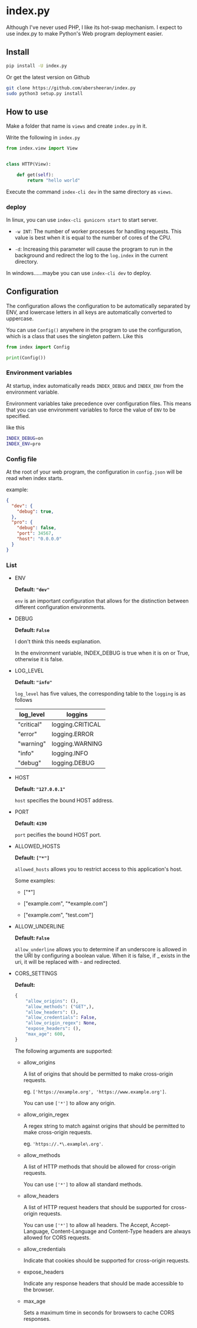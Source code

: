 # index.py

Although I've never used PHP, I like its hot-swap mechanism. I expect to use index.py to make Python's Web program deployment easier.

## Install

```bash
pip install -U index.py
```

Or get the latest version on Github

```bash
git clone https://github.com/abersheeran/index.py
sudo python3 setup.py install
```

## How to use

Make a folder that name is `views` and create `index.py` in it.

Write the following in `index.py`

```python
from index.view import View


class HTTP(View):

    def get(self):
        return "hello world"
```

Execute the command `index-cli dev` in the same directory as `views`.

### deploy

In linux, you can use `index-cli gunicorn start` to start server.

* `-w INT`: The number of worker processes for handling requests. This value is best when it is equal to the number of cores of the CPU.

* `-d`: Increasing this parameter will cause the program to run in the background and redirect the log to the `log.index` in the current directory.

In windows......maybe you can use `index-cli dev` to deploy.

## Configuration

The configuration allows the configuration to be automatically separated by ENV, and lowercase letters in all keys are automatically converted to uppercase.

You can use `Config()` anywhere in the program to use the configuration, which is a class that uses the singleton pattern. Like this

```python
from index import Config

print(Config())
```

### Environment variables

At startup, index automatically reads `INDEX_DEBUG` and `INDEX_ENV` from the environment variable.

Environment variables take precedence over configuration files. This means that you can use environment variables to force the value of `ENV` to be specified.

like this

```bash
INDEX_DEBUG=on
INDEX_ENV=pro
```

### Config file

At the root of your web program, the configuration in `config.json` will be read when index starts.

example:

```json
{
  "dev": {
    "debug": true,
  },
  "pro": {
    "debug": false,
    "port": 34567,
    "host": "0.0.0.0"
  }
}
```

### List

* ENV

  **Default: `"dev"`**

  `env` is an important configuration that allows for the distinction between different configuration environments.

* DEBUG

  **Default: `False`**

  I don't think this needs explanation.

  In the environment variable, INDEX_DEBUG is true when it is on or True, otherwise it is false.

* LOG_LEVEL

  **Default: `"info"`**

  `log_level` has five values, the corresponding table to the `logging` is as follows

  log_level   |loggins
  ---         |---
  "critical"  | logging.CRITICAL
  "error"     | logging.ERROR
  "warning"   | logging.WARNING
  "info"      | logging.INFO
  "debug"     | logging.DEBUG

* HOST

  **Default: `"127.0.0.1"`**

  `host` specifies the bound HOST address.

* PORT

  **Default: `4190`**

  `port` pecifies the bound HOST port.

* ALLOWED_HOSTS

  **Default: `["*"]`**

  `allowed_hosts` allows you to restrict access to this application's host.

  Some examples:

    - ["*"]

    - ["example.com", "*example.com"]

    - ["example.com", "test.com"]

* ALLOW_UNDERLINE

  **Default: `False`**

  `allow_underline` allows you to determine if an underscore is allowed in the URI by configuring a boolean value. When it is false, if _ exists in the uri, it will be replaced with - and redirected.

* CORS_SETTINGS

  **Default:**

    ```python
    {
        "allow_origins": (),
        "allow_methods": ("GET",),
        "allow_headers": (),
        "allow_credentials": False,
        "allow_origin_regex": None,
        "expose_headers": (),
        "max_age": 600,
    }
    ```

    The following arguments are supported:

    - allow_origins

        A list of origins that should be permitted to make cross-origin requests.

        eg. `['https://example.org', 'https://www.example.org']`.

        You can use `['*']` to allow any origin.

    - allow_origin_regex

        A regex string to match against origins that should be permitted to make cross-origin requests.

        eg. `'https://.*\.example\.org'`.

    - allow_methods

        A list of HTTP methods that should be allowed for cross-origin requests.

        You can use `['*']` to allow all standard methods.

    - allow_headers

        A list of HTTP request headers that should be supported for cross-origin requests.

        You can use `['*']` to allow all headers. The Accept, Accept-Language, Content-Language and Content-Type headers are always allowed for CORS requests.

    - allow_credentials

        Indicate that cookies should be supported for cross-origin requests.

    - expose_headers

        Indicate any response headers that should be made accessible to the browser.

    - max_age

        Sets a maximum time in seconds for browsers to cache CORS responses.
